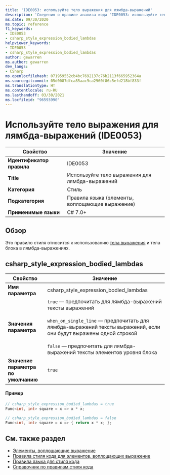 ```yaml
---
title: 'IDE0053: используйте тело выражения для лямбда-выражений'
description: 'Сведения о правиле анализа кода "IDE0053: используйте тело выражения для лямбда-выражений"'
ms.date: 09/30/2020
ms.topic: reference
f1_keywords:
- IDE0053
- csharp_style_expression_bodied_lambdas
helpviewer_keywords:
- IDE0053
- csharp_style_expression_bodied_lambdas
author: gewarren
ms.author: gewarren
dev_langs:
- CSharp
ms.openlocfilehash: 071959552cb4bc7692137c76b2113f665952364a
ms.sourcegitcommit: 05d0087dfca85aac9ca2960f86c5efd218bf833f
ms.translationtype: HT
ms.contentlocale: ru-RU
ms.lasthandoff: 03/30/2021
ms.locfileid: "96593990"
---
```

# <a name="use-expression-body-for-lambdas-ide0053"></a>Используйте тело выражения для лямбда-выражений (IDE0053)

|Свойство|Значение|
|-|-|
| **Идентификатор правила** | IDE0053 |
| **Title** | Используйте тело выражения для лямбда-выражений |
| **Категория** | Стиль |
| **Подкатегория** | Правила языка (элементы, воплощающие выражение) |
| **Применимые языки** | C# 7.0+ |

## <a name="overview"></a>Обзор

Это правило стиля относится к использованию [тела выражения](../../../csharp/programming-guide/statements-expressions-operators/expression-bodied-members.md) и тела блока в лямбда-выражениях.

## <a name="csharp_style_expression_bodied_lambdas"></a>csharp_style_expression_bodied_lambdas

|Свойство|Значение|
|-|-|
| **Имя параметра** | csharp_style_expression_bodied_lambdas
| **Значения параметра** | `true` — предпочитать для лямбда-выражений тексты выражений<br /><br />`when_on_single_line` — предпочитать для лямбда-выражений тексты выражений, если они будут выражены одной строкой<br /><br />`false` — предпочитать для лямбда-выражений тексты элементов уровня блока |
| **Значение параметра по умолчанию** | `true` |

#### <a name="example"></a>Пример

```csharp
// csharp_style_expression_bodied_lambdas = true
Func<int, int> square = x => x * x;

// csharp_style_expression_bodied_lambdas = false
Func<int, int> square = x => { return x * x; };
```

## <a name="see-also"></a>См. также раздел

- [Элементы, воплощающие выражение](../../../csharp/programming-guide/statements-expressions-operators/expression-bodied-members.md)
- [Правила стиля кода для элементов, воплощающих выражение](expression-bodied-members.md)
- [Правила языка для стиля кода](language-rules.md)
- [Справочник по правилам стиля кода](index.md)
